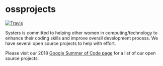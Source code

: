 ossprojects
===========
[![Travis](https://img.shields.io/travis/rust-lang/rust.svg?style=plastic)](https://github.com/systers/ossprojects)

Systers is committed to helping other women in computing/technology to enhance their coding skills and improve overall development process. We have several open source projects to help with effort.

Please visit our 2018 <a href="https://github.com/systers/systers.github.io/wiki/GSoC-2018">Google Summer of Code page</a> for a list of our open source projects.
